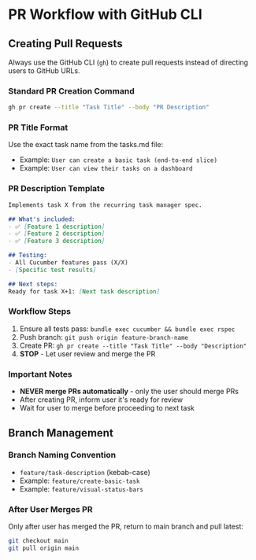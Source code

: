 # PR Workflow with GitHub CLI

## Creating Pull Requests

Always use the GitHub CLI (`gh`) to create pull requests instead of directing users to GitHub URLs.

### Standard PR Creation Command
```bash
gh pr create --title "Task Title" --body "PR Description"
```

### PR Title Format
Use the exact task name from the tasks.md file:
- Example: `User can create a basic task (end-to-end slice)`
- Example: `User can view their tasks on a dashboard`

### PR Description Template
```markdown
Implements task X from the recurring task manager spec.

## What's included:
- ✅ [Feature 1 description]
- ✅ [Feature 2 description]
- ✅ [Feature 3 description]

## Testing:
- All Cucumber features pass (X/X)
- [Specific test results]

## Next steps:
Ready for task X+1: [Next task description]
```

### Workflow Steps
1. Ensure all tests pass: `bundle exec cucumber && bundle exec rspec`
2. Push branch: `git push origin feature-branch-name`
3. Create PR: `gh pr create --title "Task Title" --body "Description"`
4. **STOP** - Let user review and merge the PR

### Important Notes
- **NEVER merge PRs automatically** - only the user should merge PRs
- After creating PR, inform user it's ready for review
- Wait for user to merge before proceeding to next task

## Branch Management

### Branch Naming Convention
- `feature/task-description` (kebab-case)
- Example: `feature/create-basic-task`
- Example: `feature/visual-status-bars`

### After User Merges PR
Only after user has merged the PR, return to main branch and pull latest:
```bash
git checkout main
git pull origin main
```
